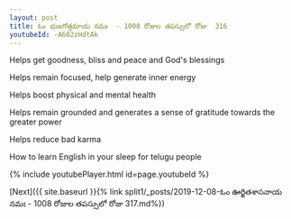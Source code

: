 ```yaml
---
layout: post
title: ఓం భుజగోత్తమాయ నమః  - 1008 రోజుల తపస్సులో రోజు  316
youtubeId: -A602zHdtAk
---
```

 
 
Helps get goodness, bliss and peace and God's blessings
 
Helps remain focused, help generate inner energy 
 
Helps boost physical and mental health 
 
Helps remain grounded and generates a sense of gratitude towards the greater power 
 
Helps reduce bad karma
 
How to learn English in your sleep for telugu people
 
 
 
 


{% include youtubePlayer.html id=page.youtubeId %}
 
[Next]({{ site.baseurl }}{% link split1/_posts/2019-12-08-ఓం ఊర్జితశాసనాయ నమః  - 1008 రోజుల తపస్సులో రోజు  317.md%})
 

